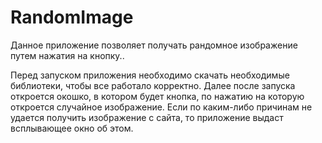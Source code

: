 # RandomImage
Данное приложение позволяет получать рандомное изображение путем нажатия на кнопку..

Перед запуском приложения необходимо скачать необходимые библиотеки, чтобы все работало корректно.
Далее после запуска откроется окошко, в котором будет кнопка, по нажатию на которую откроется случайное изображение.
Если по каким-либо причинам не удается получить изображение с сайта, то приложение выдаст всплывающее окно об этом.


